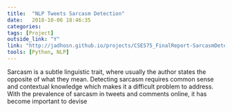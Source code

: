 ```yaml
---
title:  "NLP Tweets Sarcasm Detection"
date:   2018-10-06 18:46:35
categories:  
tags: [Project]
outside_link: "Y"
link: "http://jadhosn.github.io/projects/CSE575_FinalReport-SarcasmDetection.pdf"
tools: [Python, NLP]
---
```

Sarcasm is a subtle linguistic trait, where usually the author states the opposite of what they mean. Detecting sarcasm requires common sense and contextual knowledge which makes it a difficult problem to address. With the prevalence of sarcasm in tweets and comments online, it has become important to devise 